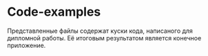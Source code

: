 # Code-examples

Представленные файлы содержат куски кода, написаного для дипломной работы. Её итоговым результатом является конечное приложение.
